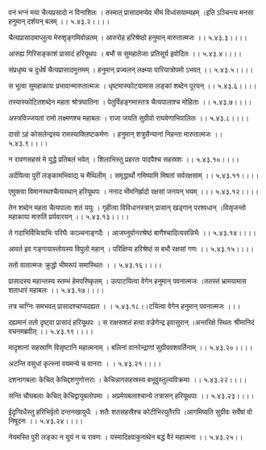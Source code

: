 वनं भग्नं मया चैत्यप्रसादो न विनाशितः ।
तस्मात् प्रासादमप्येव भीमं विध्वंसयाम्यहम् ।इति ऽञ्चिन्त्य मनसा हनुमान् दर्शयन् बलम् ।। ५.४३.२।।।।

चैत्यप्रासादमाप्लुत्य मेरुशृङ्गमिवोन्नतम् ।
आरुरोह हरिश्रेष्ठो हनुमान् मारुतात्मजः ।। ५.४३.३।।।।

आरुह्य गिरिसङ्काशं प्रासादं हरियूथपः ।
बभौ स सुमहातेजाः प्रतिसूर्य इवोदितः ।। ५.४३.४।।।।

संप्रधृष्य च दुर्धर्षं चैत्यप्रासादमुत्तमम् ।
हनुमान् प्रज्वलन् लक्ष्म्या पारियात्रोपमो ऽभवत् ।। ५.४३.५।।।।

स भूत्वा सुमहाकायः प्रभावान्मारुतात्मजः ।
धृष्टमास्फोटयामास लङ्कां शब्देन पूरयन् ।। ५.४३.६।।।।

तस्यास्फोटितशब्देन महता श्रोत्रघातिना ।
पेतुर्विहङ्गमास्तत्र चैत्यपालाश्च मोहिताः ।। ५.४३.७।।।।

अस्त्रविज्जयतां रामो लक्ष्मणश्च महाबलः ।
राजा जयति सुग्रीवो राघवेणाभिपालितः ।। ५.४३.८।।।।

दासो ऽहं कोसलेन्द्रस्य रामस्याक्लिष्टकर्मणः ।
हनुमान् शत्रुसैन्यानां निहन्ता मारुतात्मजः ।। ५.४३.९।।।।

न रावणसहस्रं मे युद्धे प्रतिबलं भवेत् ।
शिलाभिस्तु प्रहरतः पादपैश्च सहस्रशः ।। ५.४३.१०।।।।

अर्दयित्वा पुरीं लङ्कामभिवाद्य च मैथिलीम् ।
समृद्धार्थो गमिष्यामि मिषतां सर्वरक्षसाम् ।। ५.४३.११।।।।

एमुक्त्वा विमानस्थश्चैत्यस्थान् हरियूथपः ।
ननाद भीमनिर्ह्रादो रक्षसां जनयन् भयम् ।।। ५.४३.१२।।।।

तेन शब्देन महता चैत्यपालाः शतं ययुः ।
गृहीत्वा विविधानस्त्रान् प्रासान् खड्गान् परश्वधान् ।विसृजन्तो महाकाया मारुतिं प्रर्यवारयन् ।। ५.४३.१३।।।।

ते गदाभिर्विचित्राभिः परिघैः काञ्चनाङ्गदैः ।
आजघ्नुर्वानरश्रेष्ठं बाणैश्चादित्यसन्निभैः ।। ५.४३.१४।।।।

आवर्त इव गङ्गायास्तोयस्य विपुलो महान् ।
परिक्षिप्य हरिश्रेष्ठं स बभौ रक्षसां गणः ।। ५.४३.१५।।।।

ततो वातात्मजः क्रुद्धो भीमरूपं समास्थितः ।
। ५.४३.१६।।।।

प्रासादस्य महान्तस्य स्तम्भं हेमपरिष्कृतम् ।
उत्पाटयित्वा वेगेन हनुमान् पवनात्मजः ।ततस्तं भ्रामयामास शताधारं महाबलः ।। ५.४३.१७।।।।

तत्र चाग्निः समभवत् प्रासादश्चाप्यदह्यत ।
। ५.४३.१८।।टयित्वा वेगेन हनुमान् पवनात्मजः ।।।

दह्यमानं ततो दृष्ट्वा प्रासादं हरियूथपः ।
स राक्षसशतं हत्वा वज्रेणेन्द्र इवासुरान् ।अन्तरिक्षे स्थितः श्रीमानिदं वचनमब्रवीत् ।। ५.४३.१९।।।।

मादृशानां सहस्राणि विसृष्टानि महात्मनाम् ।
बलिनां वानरेन्द्राणां सुग्रीववशवर्तिनाम् ।। ५.४३.२०।।।।

अटन्ति वसुधां कृत्स्नां वयमन्ये च वानराः ।
। ५.४३.२१।।।।

दशनागबलाः केचित् केचिद्दशगुणोत्तराः ।
केचिन्नागसहस्रस्य बभूवुस्तुल्यविक्रमाः ।। ५.४३.२२।।।।

सन्ति चौघबलाः केचित् केचिद्वायुबलोपमाः ।
अप्रमेयबलाश्चान्ये तत्रासन् हरियूथपाः ।। ५.४३.२३।।।।

ईदृग्विधैस्तु हरिभिर्वृतो दन्तनखायुधैः ।
शतैः शतसहस्रैश्च कोटीभिरयुतैरपि ।आगमिष्यति सुग्रीवः सर्वेषां वो निषूदनः ।। ५.४३.२४।।।।

नेयमस्ति पुरी लङ्का न यूयं न च रावणः ।
यस्मादिक्ष्वाकुनाथेन बद्धं वैरं महात्मना ।। ५.४३.२५।।


